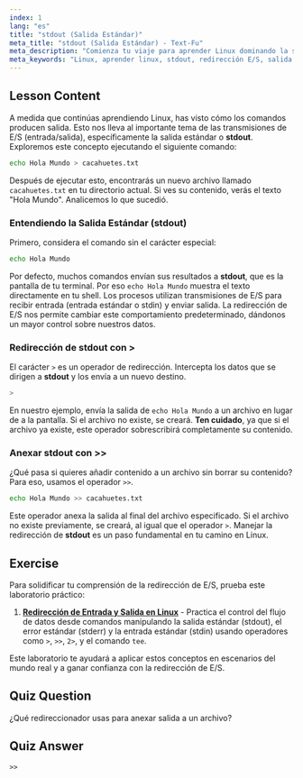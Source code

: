 ```yaml
---
index: 1
lang: "es"
title: "stdout (Salida Estándar)"
meta_title: "stdout (Salida Estándar) - Text-Fu"
meta_description: "Comienza tu viaje para aprender Linux dominando la salida estándar (stdout) y la redirección de E/S. Esta lección cubre cómo redirigir la salida de comandos a archivos usando los operadores > y >>, una habilidad fundamental para cualquier usuario de Linux."
meta_keywords: "Linux, aprender linux, stdout, redirección E/S, salida estándar, redirigir salida, bash, scripting shell, comandos Linux, tutorial Linux"
---
```


## Lesson Content

A medida que continúas aprendiendo Linux, has visto cómo los comandos producen salida. Esto nos lleva al importante tema de las transmisiones de E/S (entrada/salida), específicamente la salida estándar o **stdout**. Exploremos este concepto ejecutando el siguiente comando:

```bash
echo Hola Mundo > cacahuetes.txt
```

Después de ejecutar esto, encontrarás un nuevo archivo llamado `cacahuetes.txt` en tu directorio actual. Si ves su contenido, verás el texto "Hola Mundo". Analicemos lo que sucedió.

### Entendiendo la Salida Estándar (stdout)

Primero, considera el comando sin el carácter especial:

```bash
echo Hola Mundo
```

Por defecto, muchos comandos envían sus resultados a **stdout**, que es la pantalla de tu terminal. Por eso `echo Hola Mundo` muestra el texto directamente en tu shell. Los procesos utilizan transmisiones de E/S para recibir entrada (entrada estándar o stdin) y enviar salida. La redirección de E/S nos permite cambiar este comportamiento predeterminado, dándonos un mayor control sobre nuestros datos.

### Redirección de stdout con >

El carácter `>` es un operador de redirección. Intercepta los datos que se dirigen a **stdout** y los envía a un nuevo destino.

```bash
>
```

En nuestro ejemplo, envía la salida de `echo Hola Mundo` a un archivo en lugar de a la pantalla. Si el archivo no existe, se creará. **Ten cuidado**, ya que si el archivo ya existe, este operador sobrescribirá completamente su contenido.

### Anexar stdout con >>

¿Qué pasa si quieres añadir contenido a un archivo sin borrar su contenido? Para eso, usamos el operador `>>`.

```bash
echo Hola Mundo >> cacahuetes.txt
```

Este operador anexa la salida al final del archivo especificado. Si el archivo no existe previamente, se creará, al igual que el operador `>`.
Manejar la redirección de **stdout** es un paso fundamental en tu camino en Linux.

## Exercise

Para solidificar tu comprensión de la redirección de E/S, prueba este laboratorio práctico:

1.  **[Redirección de Entrada y Salida en Linux](https://labex.io/es/labs/comptia-redirecting-input-and-output-in-linux-590840)** - Practica el control del flujo de datos desde comandos manipulando la salida estándar (stdout), el error estándar (stderr) y la entrada estándar (stdin) usando operadores como `>`, `>>`, `2>`, y el comando `tee`.

Este laboratorio te ayudará a aplicar estos conceptos en escenarios del mundo real y a ganar confianza con la redirección de E/S.

## Quiz Question

¿Qué redireccionador usas para anexar salida a un archivo?

## Quiz Answer

`>>`

